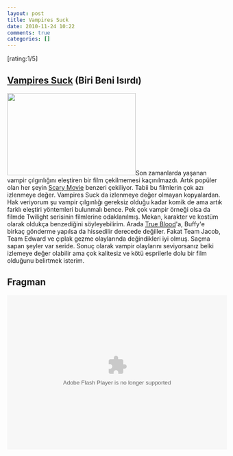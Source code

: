 ```yaml
---
layout: post
title: Vampires Suck
date: 2010-11-24 10:22
comments: true
categories: []
---
```

[rating:1/5]
<h2><a class="zem_slink" title="Vampires Suck" rel="imdb" href="http://www.imdb.com/title/tt1666186/">Vampires Suck</a> (Biri Beni Isırdı)</h2>
<img class="alignleft size-medium wp-image-2094" title="vampires-suck-movie" src="http://onurbaykal.com.tr/wp-content/uploads/2010/11/vampires-suck-movie-300x191.jpg" alt="" width="300" height="191" />Son zamanlarda yaşanan vampir çılgınlığını eleştiren bir film çekilmemesi kaçınılmazdı. Artık popüler olan her şeyin <a class="zem_slink" title="Scary Movie" rel="imdb" href="http://www.imdb.com/title/tt0175142/">Scary Movie</a> benzeri çekiliyor. Tabii bu filmlerin çok azı izlenmeye değer. Vampires Suck da izlenmeye değer olmayan kopyalardan. Hak veriyorum şu vampir çılgınlığı gereksiz olduğu kadar komik de ama artık farklı eleştiri yöntemleri bulunmalı bence. Pek çok vampir örneği olsa da filmde Twilight serisinin filmlerine odaklanılmış. Mekan, karakter ve kostüm olarak oldukça benzediğini söyleyebilirim. Arada <a class="zem_slink" title="True Blood" rel="imdb" href="http://www.imdb.com/title/tt0844441/">True Blood</a>'a, Buffy'e birkaç gönderme yapılsa da hissedilir derecede değiller. Fakat Team Jacob, Team Edward ve çıplak gezme olaylarında değindikleri iyi olmuş. Saçma sapan şeyler var seride. Sonuç olarak vampir olaylarını seviyorsanız belki izlemeye değer olabilir ama çok kalitesiz ve kötü esprilerle dolu bir film olduğunu belirtmek isterim.
<!--more-->
<h2>Fragman</h2>
<object id="5772" classid="clsid:d27cdb6e-ae6d-11cf-96b8-444553540000" width="513" height="359" codebase="http://download.macromedia.com/pub/shockwave/cabs/flash/swflash.cab#version=6,0,40,0"><param name="name" value="5772" /><param name="align" value="middle" /><param name="quality" value="high" /><param name="play" value="true" /><param name="loop" value="true" /><param name="scale" value="showall" /><param name="wmode" value="transparent" /><param name="devicefont" value="false" /><param name="bgcolor" value="#00000" /><param name="menu" value="true" /><param name="allowFullScreen" value="true" /><param name="allowScriptAccess" value="always" /><param name="flashVars" value="flash_dir=http://www.sinema.com/Clients/Tikle/flash/&amp;lang=Turkish&amp;pic_size1=80x60&amp;pic_size2=621x349&amp;pic_size2_quality=HIGH&amp;file_format=FLV&amp;sub_file_format=FLV1&amp;file_quality=HIGH&amp;object_id=TRVideos-main&amp;object_key=TRVideos-main&amp;language_file=http://sinema.com/Clients/Tikle/flash/tikle_language.xml&amp;config_file=http://sinema.com/Clients/Tikle/flash/config_sinema_embed.xml&amp;skin_file=http://sinema.com/Clients/Tikle/flash/gui_sinema.swf&amp;layout_file=http://sinema.com/Clients/Tikle/flash/layout_sinema_embed.xml&amp;auto_play=false&amp;media_id=97918" /><param name="src" value="http://sinema.com/Clients/Tikle/flash/nova_player.swf" /><param name="flashvars" value="flash_dir=http://www.sinema.com/Clients/Tikle/flash/&amp;lang=Turkish&amp;pic_size1=80x60&amp;pic_size2=621x349&amp;pic_size2_quality=HIGH&amp;file_format=FLV&amp;sub_file_format=FLV1&amp;file_quality=HIGH&amp;object_id=TRVideos-main&amp;object_key=TRVideos-main&amp;language_file=http://sinema.com/Clients/Tikle/flash/tikle_language.xml&amp;config_file=http://sinema.com/Clients/Tikle/flash/config_sinema_embed.xml&amp;skin_file=http://sinema.com/Clients/Tikle/flash/gui_sinema.swf&amp;layout_file=http://sinema.com/Clients/Tikle/flash/layout_sinema_embed.xml&amp;auto_play=false&amp;media_id=97918" /><param name="allowfullscreen" value="true" /><embed id="5772" type="application/x-shockwave-flash" width="513" height="359" src="http://sinema.com/Clients/Tikle/flash/nova_player.swf" flashvars="flash_dir=http://www.sinema.com/Clients/Tikle/flash/&amp;lang=Turkish&amp;pic_size1=80x60&amp;pic_size2=621x349&amp;pic_size2_quality=HIGH&amp;file_format=FLV&amp;sub_file_format=FLV1&amp;file_quality=HIGH&amp;object_id=TRVideos-main&amp;object_key=TRVideos-main&amp;language_file=http://sinema.com/Clients/Tikle/flash/tikle_language.xml&amp;config_file=http://sinema.com/Clients/Tikle/flash/config_sinema_embed.xml&amp;skin_file=http://sinema.com/Clients/Tikle/flash/gui_sinema.swf&amp;layout_file=http://sinema.com/Clients/Tikle/flash/layout_sinema_embed.xml&amp;auto_play=false&amp;media_id=97918" allowscriptaccess="always" allowfullscreen="true" menu="true" bgcolor="#00000" devicefont="false" wmode="transparent" scale="showall" loop="true" play="true" quality="high" align="middle" name="5772"></embed></object>
